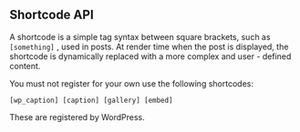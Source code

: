## Shortcode API
A shortcode is a simple tag syntax between square brackets, such as `[something]` ,
used in posts. At render time when the post is displayed, the shortcode is dynamically replaced
with a more complex and user - defined content.

You must not register for your own use the following shortcodes: 
```
[wp_caption] [caption] [gallery] [embed]
```
These are registered by WordPress.

